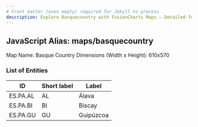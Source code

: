 ```yaml
---
# Front matter (even empty) required for Jekyll to process
description: Explore Basquecountry with FusionCharts Maps – Detailed features for seamless integration. Try now & enhance your data visualization today! 
---
```


## JavaScript Alias: maps/basquecountry

Map Name: Basque Country
Dimensions (Width x Height): 610x570





### List of Entities

ID | Short label | Label
---|---|---|
ES.PA.AL | AL | Álava
ES.PA.BI | BI | Biscay
ES.PA.GU | GU | Guipúzcoa